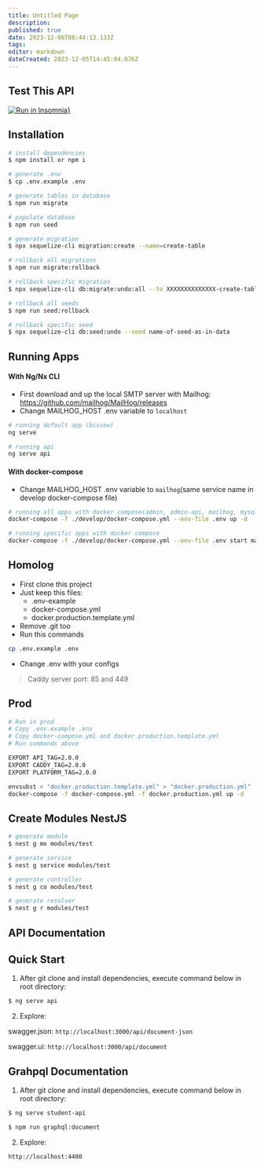 ```yaml
---
title: Untitled Page
description: 
published: true
date: 2023-12-06T08:44:13.133Z
tags: 
editor: markdown
dateCreated: 2023-12-05T14:45:04.076Z
---
```


## Test This API
[![Run in Insomnia}](https://insomnia.rest/images/run.svg)]()

## Installation

```bash
# install dependencies
$ npm install or npm i
```

```bash
# generate .env
$ cp .env.example .env
```

```bash
# generate tables in database
$ npm run migrate
```

```bash
# populate database
$ npm run seed
```

```bash
# generate migration
$ npx sequelize-cli migration:create --name=create-table
```

```bash
# rollback all migrations
$ npm run migrate:rollback
```

```bash
# rollback specific migration
$ npx sequelize-cli db:migrate:undo:all --to XXXXXXXXXXXXXX-create-table.js
```

```bash
# rollback all seeds
$ npm run seed:rollback
```

```bash
# rollback specific seed
$ npx sequelize-cli db:seed:undo --seed name-of-seed-as-in-data
```

## Running Apps

#### With Ng/Nx CLI

- First download and up the local SMTP server with Mailhog: https://github.com/mailhog/MailHog/releases
- Change MAILHOG_HOST .env variable to `localhost`

```bash
# running default app (biview)
ng serve
```

```bash
# running api
ng serve api
```

#### With docker-compose

- Change MAILHOG_HOST .env variable to `mailhog`(same service name in develop docker-compose file)

```bash
# running all apps with docker compose(admin, admin-api, mailhog, mysql, etc...)
docker-compose -f ./develop/docker-compose.yml --env-file .env up -d
```
```bash
# running specific apps with docker compose
docker-compose -f ./develop/docker-compose.yml --env-file .env start mailhog biview-database admin-api admin
```
## Homolog

* First clone this project
* Just keep this files:
  - .env-example
  - docker-compose.yml
  - docker.production.template.yml  
* Remove .git too
* Run this commands
```Bash 
cp .env.example .env
```
* Change .env with your configs
> Caddy server port: 85 and 449

## Prod

```Bash
# Run in prod
# Copy .env.example .env
# Copy docker-compose.yml and docker.production.template.yml
# Run commands above

EXPORT API_TAG=2.0.0
EXPORT CADDY_TAG=2.0.0
EXPORT PLATFORM_TAG=2.0.0

envsubst < "docker.production.template.yml" > "docker.production.yml"
docker-compose -f docker-compose.yml -f docker.production.yml up -d
```

## Create Modules NestJS

```bash
# generate module
$ nest g mo modules/test
```

```bash
# generate service
$ nest g service modules/test
```

```bash
# generate controller
$ nest g co modules/test
```

```bash
# generate resolver
$ nest g r modules/test
```

## API Documentation

## Quick Start

1. After git clone and install dependencies, execute command below in root directory:

```bash
$ ng serve api
```

2. Explore:

swagger.json: `http://localhost:3000/api/document-json`

swagger.ui: `http://localhost:3000/api/document`

## Grahpql Documentation

1. After git clone and install dependencies, execute command below in root directory:

```bash
$ ng serve student-api
```

```bash
$ npm run graphql:document
```

2. Explore:

`http://localhost:4400`
